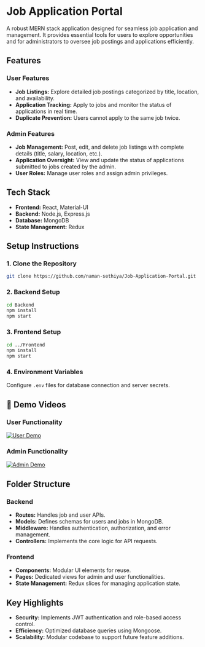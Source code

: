 # Job Application Portal

A robust MERN stack application designed for seamless job application and management. It provides essential tools for users to explore opportunities and for administrators to oversee job postings and applications efficiently.

## Features

### User Features
- **Job Listings:** Explore detailed job postings categorized by title, location, and availability.
- **Application Tracking:** Apply to jobs and monitor the status of applications in real time.
- **Duplicate Prevention:** Users cannot apply to the same job twice.

### Admin Features
- **Job Management:** Post, edit, and delete job listings with complete details (title, salary, location, etc.).
- **Application Oversight:** View and update the status of applications submitted to jobs created by the admin.
- **User Roles:** Manage user roles and assign admin privileges.

## Tech Stack
- **Frontend:** React, Material-UI
- **Backend:** Node.js, Express.js
- **Database:** MongoDB
- **State Management:** Redux

## Setup Instructions

### 1. Clone the Repository
```bash
git clone https://github.com/naman-sethiya/Job-Application-Portal.git
```

### 2. Backend Setup
```bash
cd Backend
npm install
npm start
```

### 3. Frontend Setup
```bash
cd ../Frontend
npm install
npm start
```

### 4. Environment Variables
Configure `.env` files for database connection and server secrets.

## 🎥 Demo Videos

### User Functionality
[![User Demo]()](https://youtu.be/sdesWLqpMLg)

### Admin Functionality
[![Admin Demo]()](https://youtu.be/DN2jhTMLQ_w)

## Folder Structure

### Backend
- **Routes:** Handles job and user APIs.
- **Models:** Defines schemas for users and jobs in MongoDB.
- **Middleware:** Handles authentication, authorization, and error management.
- **Controllers:** Implements the core logic for API requests.

### Frontend
- **Components:** Modular UI elements for reuse.
- **Pages:** Dedicated views for admin and user functionalities.
- **State Management:** Redux slices for managing application state.

## Key Highlights
- **Security:** Implements JWT authentication and role-based access control.
- **Efficiency:** Optimized database queries using Mongoose.
- **Scalability:** Modular codebase to support future feature additions.

